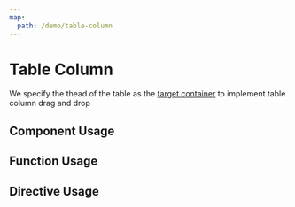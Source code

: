 ```yaml
---
map:
  path: /demo/table-column
---
```

# Table Column

We specify the thead of the table as the [target container](../target-container/) to implement table column drag and drop

## Component Usage

<demo src="./demo.vue"
title="使用组件完成表格列排序"
desc="拖拽表头进行列排序">
</demo>

## Function Usage
<demo src="./function.vue"
title="使用函数完成表格列排序"
desc="拖拽表头进行列排序">
</demo>


## Directive Usage
<demo src="./directive.vue"
title="使用指令完成表格列排序"
desc="拖拽表头进行列排序">
</demo>
